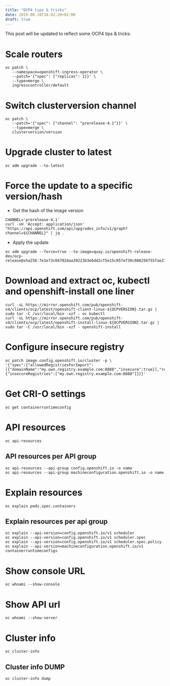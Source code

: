 ```yaml
---
title: "OCP4 tips & tricks"
date: 2019-06-18T16:42:20+02:00
draft: true
---
```


This post will be updated to reflect some OCP4 tips & tricks:


# Scale routers

```
oc patch \
   --namespace=openshift-ingress-operator \
   --patch='{"spec": {"replicas": 1}}' \
   --type=merge \
   ingresscontroller/default
```

# Switch clusterversion channel

```
oc patch \
   --patch='{"spec": {"channel": "prerelease-4.1"}}' \
   --type=merge \
   clusterversion/version
```

# Upgrade cluster to latest

```
oc adm upgrade --to-latest
```

# Force the update to a specific version/hash

* Get the hash of the image version

```
CHANNEL='prerelease-4.1'
curl -sH 'Accept: application/json' "https://api.openshift.com/api/upgrades_info/v1/graph?channel=${CHANNEL}" | jq .
```

* Apply the update

```
oc adm upgrade --force=true --to-image=quay.io/openshift-release-dev/ocp-release@sha256:7e1e73c66702daa39223b3e6dd2cf5e15c057ef30c988256f55fae27448c3b01.
```

# Download and extract oc, kubectl and openshift-install one liner

```
curl -sL https://mirror.openshift.com/pub/openshift-v4/clients/ocp/latest/openshift-client-linux-${OCPVERSION}.tar.gz | sudo tar -C /usr/local/bin -xzf - oc kubectl
curl -sL https://mirror.openshift.com/pub/openshift-v4/clients/ocp/latest/openshift-install-linux-${OCPVERSION}.tar.gz | sudo tar -C /usr/local/bin -xzf - openshift-install
```

# Configure insecure registry

```
oc patch image.config.openshift.io/cluster -p \
'{"spec":{"allowedRegistriesForImport":[{"domainName":"my.own.registry.example.com:8888","insecure":true}],"registrySources":{"insecureRegistries":["my.own.registry.example.com:8888"]}}}'
```

# Get CRI-O settings

```
oc get containerruntimeconfig
```

# API resources

```
oc api-resources
```

## API resources per API group

```
oc api-resources --api-group config.openshift.io -o name
oc api-resources --api-group machineconfiguration.openshift.io -o name
```

# Explain resources

```
oc explain pods.spec.containers
```

## Explain resources per api group

```
oc explain --api-version=config.openshift.io/v1 scheduler
oc explain --api-version=config.openshift.io/v1 scheduler.spec
oc explain --api-version=config.openshift.io/v1 scheduler.spec.policy
oc explain --api-version=machineconfiguration.openshift.io/v1 containerruntimeconfigs
```

# Show console URL

```
oc whoami --show-console
```

# Show API url

```
oc whoami --show-server
```

# Cluster info

```
oc cluster-info
```

## Cluster info DUMP

```
oc cluster-info dump
```
